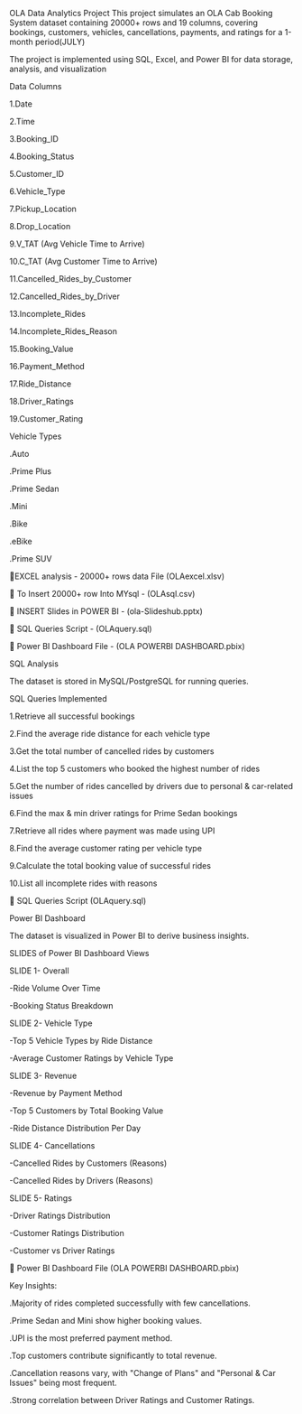 OLA Data Analytics Project
This project simulates an OLA Cab Booking System dataset containing 20000+ rows and 19 columns, covering bookings, customers, vehicles, cancellations, payments, and ratings for a 1-month period(JULY) 

The project is implemented using SQL, Excel, and Power BI for data storage, analysis, and visualization


Data Columns

1.Date

2.Time

3.Booking_ID

4.Booking_Status

5.Customer_ID

6.Vehicle_Type

7.Pickup_Location

8.Drop_Location

9.V_TAT (Avg Vehicle Time to Arrive)

10.C_TAT (Avg Customer Time to Arrive)

11.Cancelled_Rides_by_Customer

12.Cancelled_Rides_by_Driver

13.Incomplete_Rides

14.Incomplete_Rides_Reason

15.Booking_Value

16.Payment_Method

17.Ride_Distance

18.Driver_Ratings

19.Customer_Rating



Vehicle Types

.Auto

.Prime Plus

.Prime Sedan

.Mini

.Bike

.eBike

.Prime SUV

📄EXCEL analysis - 20000+ rows data File (OLAexcel.xlsv)

📄 To Insert 20000+ row  Into MYsql - (OLAsql.csv)

📄 INSERT Slides in POWER BI - (ola-Slideshub.pptx)

📄 SQL Queries Script -  (OLAquery.sql)

📄  Power BI Dashboard File - (OLA POWERBI DASHBOARD.pbix)

 


SQL Analysis

The dataset is stored in MySQL/PostgreSQL for running queries.


SQL Queries Implemented

1.Retrieve all successful bookings

2.Find the average ride distance for each vehicle type

3.Get the total number of cancelled rides by customers

4.List the top 5 customers who booked the highest number of rides

5.Get the number of rides cancelled by drivers due to personal & car-related issues

6.Find the max & min driver ratings for Prime Sedan bookings

7.Retrieve all rides where payment was made using UPI

8.Find the average customer rating per vehicle type

9.Calculate the total booking value of successful rides

10.List all incomplete rides with reasons


📄 SQL Queries Script
 (OLAquery.sql)

 

 Power BI Dashboard

The dataset is visualized in Power BI to derive business insights.


SLIDES of Power BI Dashboard Views

SLIDE 1- Overall

-Ride Volume Over Time

-Booking Status Breakdown


SLIDE 2- Vehicle Type

-Top 5 Vehicle Types by Ride Distance

-Average Customer Ratings by Vehicle Type


SLIDE 3- Revenue

-Revenue by Payment Method

-Top 5 Customers by Total Booking Value

-Ride Distance Distribution Per Day


SLIDE 4- Cancellations

-Cancelled Rides by Customers (Reasons)

-Cancelled Rides by Drivers (Reasons)



SLIDE 5- Ratings

-Driver Ratings Distribution

-Customer Ratings Distribution

-Customer vs Driver Ratings


📄 Power BI Dashboard File
 (OLA POWERBI DASHBOARD.pbix)

 

Key Insights:

.Majority of rides completed successfully with few cancellations.

.Prime Sedan and Mini show higher booking values.

.UPI is the most preferred payment method.

.Top customers contribute significantly to total revenue.

.Cancellation reasons vary, with "Change of Plans" and "Personal & Car Issues" being most frequent.

.Strong correlation between Driver Ratings and Customer Ratings.
